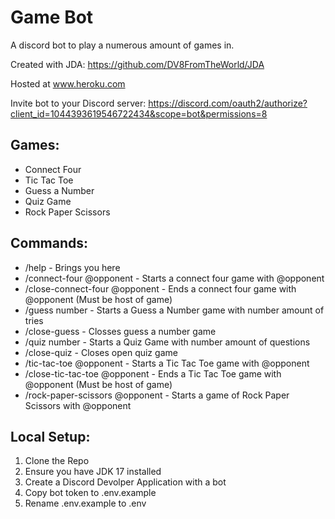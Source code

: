 # Game Bot
A discord bot to play a numerous amount of games in.

Created with JDA: https://github.com/DV8FromTheWorld/JDA

Hosted at www.heroku.com

Invite bot to your Discord server: https://discord.com/oauth2/authorize?client_id=1044393619546722434&scope=bot&permissions=8

## Games:

 - Connect Four
 - Tic Tac Toe
 - Guess a Number
 - Quiz Game
 - Rock Paper Scissors
## Commands:
 - /help - Brings you here
 - /connect-four @opponent - Starts a connect four game with @opponent
 - /close-connect-four @opponent - Ends a connect four game with @opponent (Must be host of game)
 - /guess number - Starts a Guess a Number game with number amount of tries
 - /close-guess - Closses guess a number game
 - /quiz number - Starts a Quiz Game with number amount of questions
 - /close-quiz - Closes open quiz game
 - /tic-tac-toe @opponent - Starts a Tic Tac Toe game with @opponent
 - /close-tic-tac-toe @opponent - Ends a Tic Tac Toe game with @opponent (Must be host of game)
 - /rock-paper-scissors @opponent - Starts a game of Rock Paper Scissors with @opponent

## Local Setup:

 1. Clone the Repo
 2. Ensure you have JDK 17 installed
 3. Create a Discord Devolper Application with a bot
 4. Copy bot token to .env.example
 5. Rename .env.example to .env
